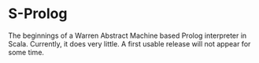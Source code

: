S-Prolog
========

The beginnings of a Warren Abstract Machine based Prolog interpreter in Scala.  Currently, it does very little.  A first usable release will not appear for some time.